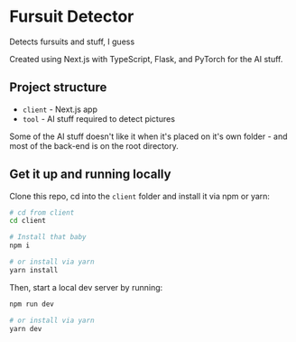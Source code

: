 # Fursuit Detector

Detects fursuits and stuff, I guess

Created using Next.js with TypeScript, Flask, and PyTorch for the AI stuff.

## Project structure

- `client` - Next.js app
- `tool` - AI stuff required to detect pictures

Some of the AI stuff doesn't like it when it's placed on it's
own folder - and most of the back-end is on the root directory.

## Get it up and running locally

Clone this repo, cd into the `client` folder and install it via npm or yarn:

```sh
# cd from client
cd client

# Install that baby
npm i

# or install via yarn
yarn install
```

Then, start a local dev server by running:

```sh
npm run dev

# or install via yarn
yarn dev
```
